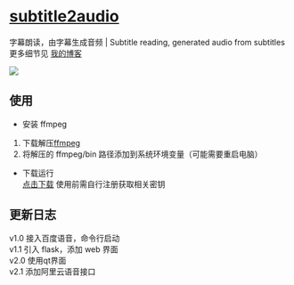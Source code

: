 # [subtitle2audio](https://github.com/kizx/subtitle2audio)

字幕朗读，由字幕生成音频 | Subtitle reading, generated audio from subtitles  
更多细节见 [我的博客](https://www.2bboy.com/archives/151.html)

![](https://pan.2bboy.com/ppx/img/2020/03/0303231438.jpg)

## 使用

- 安装 ffmpeg

1. 下载解压[ffmpeg](https://ffmpeg.zeranoe.com/builds/)
2. 将解压的 ffmpeg/bin 路径添加到系统环境变量（可能需要重启电脑）

- 下载运行  
[点击下载](https://github.com/kizx/subtitle2audio/releases)  使用前需自行注册获取相关密钥

## 更新日志

v1.0 接入百度语音，命令行启动  
v1.1 引入 flask，添加 web 界面  
v2.0 使用qt界面  
v2.1 添加阿里云语音接口

